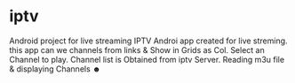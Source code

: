 # iptv
Android project for live streaming IPTV
Androi app created for live streming. this app can we channels from links & Show in Grids as Col.
Select an Channel to play. 
Channel list is Obtained from iptv Server.
Reading m3u file & displaying Channels ☻
